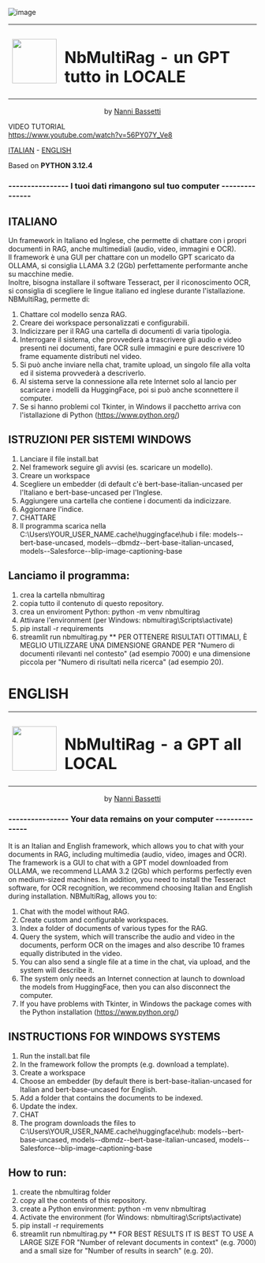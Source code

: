 ![image](https://github.com/user-attachments/assets/8a5d34f1-062e-470d-8960-d24372c7e6ec)  
  

<table border="0"align="center">
  <tr>
    <td>
      <img src="https://github.com/user-attachments/assets/1f43e592-a560-4e46-90c9-03322d3e233d" width="90" height="90" /> 
    </td>
    <td>
       <h1><b>NbMultiRag - un GPT tutto in LOCALE</b></h1>
    </td>
  </tr>
</table>  
<p align="center">by <a href="https://nannibassetti.com" target="_blank">Nanni Bassetti</a></p>   

VIDEO TUTORIAL  
https://www.youtube.com/watch?v=56PY07Y_Ve8

[ITALIAN](#ITALIANO)  -  [ENGLISH](#ENGLISH)  

Based on **PYTHON 3.12.4**   
###  ---------------- I tuoi dati rimangono sul tuo computer ---------------   
<a name="ITALIANO"></a>  
## ITALIANO
Un framework in Italiano ed Inglese, che permette di chattare con i propri documenti in RAG, anche multimediali (audio, video, immagini e OCR).  
Il framework è una GUI per chattare con un modello GPT scaricato da OLLAMA, si consiglia LLAMA 3.2 (2Gb) perfettamente performante anche su macchine medie.  
Inoltre, bisogna installare il software Tesseract, per il riconoscimento OCR, si consiglia di scegliere le lingue italiano ed inglese durante l'istallazione.  
NBMultiRag, permette di:
1) Chattare col modello senza RAG.
2) Creare dei workspace personalizzati e configurabili.
3) Indicizzare per il RAG una cartella di documenti di varia tipologia.
4) Interrogare il sistema, che provvederà a trascrivere gli audio e video presenti nei documenti, fare OCR sulle immagini e pure descrivere 10 frame equamente distributi nel video.
5) Si può anche inviare nella chat, tramite upload, un singolo file alla volta ed il sistema provvederà a descriverlo.
6) Al sistema serve la connessione alla rete Internet solo al lancio per scaricare i modelli da HuggingFace, poi si può anche sconnettere il computer.
7) Se si hanno problemi col Tkinter, in Windows il pacchetto arriva con l'istallazione di Python (https://www.python.org/)

## ISTRUZIONI PER SISTEMI WINDOWS  

1) Lanciare il file install.bat
2) Nel framework seguire gli avvisi (es. scaricare un modello).
3) Creare un workspace
4) Scegliere un embedder (di default c'è bert-base-italian-uncased per l'Italiano e bert-base-uncased per l'Inglese.
5) Aggiungere una cartella che contiene i documenti da indicizzare.
6) Aggiornare l'indice.
7) CHATTARE
8) Il programma scarica nella C:\Users\YOUR_USER_NAME\.cache\huggingface\hub i file: models--bert-base-uncased, models--dbmdz--bert-base-italian-uncased, models--Salesforce--blip-image-captioning-base

## Lanciamo il programma:  
1) crea la cartella nbmultirag
2) copia tutto il contenuto di questo repository.
3) crea un enviroment Python: python -m venv nbmultirag
4) Attivare l'environment (per Windows: nbmultirag\Scripts\activate)
5) pip install -r requirements
6) streamlit run nbmultirag.py
   ** PER OTTENERE RISULTATI OTTIMALI, È MEGLIO UTILIZZARE UNA DIMENSIONE GRANDE PER "Numero di documenti rilevanti nel contesto" (ad esempio 7000) e una dimensione piccola per "Numero di risultati nella ricerca" (ad esempio 20).  
# ENGLISH <a id='ENGLISH'></a>
<table border="0" align="center">
<tr>
<td>
<img src="https://github.com/user-attachments/assets/1f43e592-a560-4e46-90c9-03322d3e233d" width="90" height="90" />
</td>
<td>
<h1><b>NbMultiRag - a GPT all LOCAL</b></h1>
</td>
</tr>
</table>  
<p align="center">by <a href="https://nannibassetti.com" target="_blank">Nanni Bassetti</a></p>  


### ---------------- Your data remains on your computer ---------------  

It is an Italian and English framework, which allows you to chat with your documents in RAG, including multimedia (audio, video, images and OCR).
The framework is a GUI to chat with a GPT model downloaded from OLLAMA, we recommend LLAMA 3.2 (2Gb) which performs perfectly even on medium-sized machines.
In addition, you need to install the Tesseract software, for OCR recognition, we recommend choosing Italian and English during installation.
NBMultiRag, allows you to:
1) Chat with the model without RAG.
2) Create custom and configurable workspaces.
3) Index a folder of documents of various types for the RAG.
4) Query the system, which will transcribe the audio and video in the documents, perform OCR on the images and also describe 10 frames equally distributed in the video.
5) You can also send a single file at a time in the chat, via upload, and the system will describe it.
6) The system only needs an Internet connection at launch to download the models from HuggingFace, then you can also disconnect the computer.
7) If you have problems with Tkinter, in Windows the package comes with the Python installation (https://www.python.org/)

## INSTRUCTIONS FOR WINDOWS SYSTEMS

1) Run the install.bat file
2) In the framework follow the prompts (e.g. download a template).
3) Create a workspace
4) Choose an embedder (by default there is bert-base-italian-uncased for Italian and bert-base-uncased for English.
5) Add a folder that contains the documents to be indexed.
6) Update the index.
7) CHAT
8) The program downloads the files to C:\Users\YOUR_USER_NAME\.cache\huggingface\hub: models--bert-base-uncased, models--dbmdz--bert-base-italian-uncased, models--Salesforce--blip-image-captioning-base

## How to run:
1) create the nbmultirag folder
2) copy all the contents of this repository.
3) create a Python environment: python -m venv nbmultirag
4) Activate the environment (for Windows: nbmultirag\Scripts\activate)
5) pip install -r requirements
6) streamlit run nbmultirag.py
   ** FOR BEST RESULTS IT IS BEST TO USE A LARGE SIZE FOR "Number of relevant documents in context" (e.g. 7000) and a small size for "Number of results in search" (e.g. 20).




